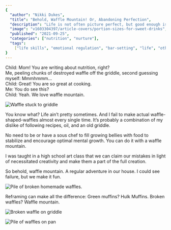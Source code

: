 ```yaml
---
{
  "author": "Nikki Dukes",
  "title": "Behold, Waffle Mountain! Or, Abandoning Perfection",
  "description": "Life is not often picture perfect, but good enough is good enough. How we embrace broken waffles and reframe our mistakes.",
  "image": "v1603304397/article-covers/portion-sizes-for-sweet-drinks",
  "published": "2021-09-25",
  "categories": ["nutrition", "nurture"],
  "tags":
    ["life skills", "emotional regulation", "bar-setting", "life", "other"],
}
---
```


Child: Mom! You are writing about nutrition, right?  
Me, peeling chunks of destroyed waffle off the griddle, second guessing myself: Mmmhmmm…  
Child: Great! You are so great at cooking.  
Me: You do see this?  
Child: Yeah. We love waffle mountain.

![Waffle stuck to griddle](/images/articles/behold-waffle-mountain-or-abandoning-perfection/IMG_20210603_165849223_HDR.jpg)

You know what? Life ain’t pretty sometimes. And I fail to make actual waffle-shaped-waffles almost every single time. It’s probably a combination of my dislike of following recipes, oil, and an old griddle.

No need to be or have a sous chef to fill growing bellies with food to stabilize and encourage optimal mental growth. You can do it with a waffle mountain.

I was taught in a high school art class that we can claim our mistakes in light of necessitated creativity and make them a part of the full creation.

So behold, waffle mountain. A regular adventure in our house. I could see failure, but we make it fun.

![Pile of broken homemade waffles.](/images/articles/behold-waffle-mountain-or-abandoning-perfection/IMG_20210603_170320140_HDR.jpg)

Reframing can make all the difference: Green muffins? Hulk Muffins. Broken waffles? Waffle mountain.

![Broken waffle on griddle](/images/articles/behold-waffle-mountain-or-abandoning-perfection/IMG_20210603_165852884_HDR.jpg)

![Pile of waffles on pan](/images/articles/behold-waffle-mountain-or-abandoning-perfection/IMG_20210603_170334918_HDR.jpg)

